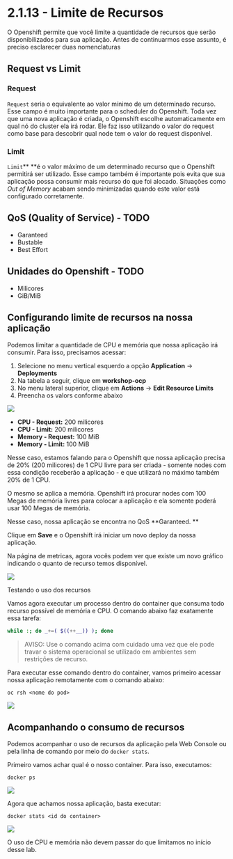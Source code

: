 # 2.1.13 - Limite de Recursos

O Openshift permite que você limite a quantidade de recursos que serão disponibilizados para sua aplicação. Antes de continuarmos esse assunto, é preciso esclarecer duas nomenclaturas

## Request vs Limit

### **Request**

`Request` seria o equivalente ao valor mínimo de um determinado recurso. Esse campo é muito importante para o scheduler do Openshift. Toda vez que uma nova aplicação é criada, o Openshift escolhe automaticamente em qual nó do cluster ela irá rodar. Ele faz isso utilizando o valor do request como base para descobrir qual node tem o valor do request disponível.

### **Limit**

`Limit`** **é o valor máximo de um determinado recurso que o Openshift permitirá ser utilizado. Esse campo também é importante pois evita que sua aplicação possa consumir mais recurso do que foi alocado. Situações como _Out of Memory_ acabam sendo minimizadas quando este valor está configurado corretamente.

## QoS \(Quality of Service\) - TODO

* Garanteed
* Bustable
* Best Effort

## Unidades do Openshift - TODO

* Milicores
* GiB/MiB

## Configurando limite de recursos na nossa aplicação

Podemos limitar a quantidade de CPU e memória que nossa aplicação irá consumir. Para isso, precisamos acessar:

1. Selecione no menu vertical esquerdo a opção **Application** -&gt; **Deployments**
2. Na tabela a seguir, clique em **workshop-ocp**
3. No menu lateral superior, clique em **Actions** -&gt; **Edit Resource Limits**
4. Preencha os valors conforme abaixo

![](../../extras/selection_030.png)

* **CPU - Request:** 200 milicores
* **CPU - Limit:** 200 milicores
* **Memory - Request:** 100 MiB
* **Memory - Limit:** 100 MiB

Nesse caso, estamos falando para o Openshift que nossa aplicação precisa de 20% \(200 milicores\) de 1 CPU livre para ser criada - somente nodes com essa condição receberão a aplicação - e que utilizará no máximo também 20% de 1 CPU.

O mesmo se aplica a memória. Openshift irá procurar nodes com 100 Megas de memória livres para colocar a aplicação e ela somente poderá usar 100 Megas de memória.

Nesse caso, nossa aplicação se encontra no QoS **Garanteed. **

Clique em **Save** e o Openshift irá iniciar um novo deploy da nossa aplicação.

Na página de metricas, agora vocês podem ver que existe um novo gráfico indicando o quanto de recurso temos disponível.

![](../../extras/selection_031.png)

Testando o uso dos recursos

Vamos agora executar um processo dentro do container que consuma todo recurso possível de memória e CPU. O comando abaixo faz exatamente essa tarefa:

```bash
while :; do _+=( $((++__)) ); done
```

> AVISO: Use o comando acima com cuidado uma vez que ele pode travar o sistema operacional se utilizado em ambientes sem restrições de recurso.

Para executar esse comando dentro do container, vamos primeiro acessar nossa aplicação remotamente com o comando abaixo:

```text
oc rsh <nome do pod>
```

![](../../extras/quota.gif)

## Acompanhando o consumo de recursos

Podemos acompanhar o uso de recursos da aplicação pela Web Console ou pela linha de comando por meio do `docker stats`.

Primeiro vamos achar qual é o nosso container. Para isso, executamos:

```text
docker ps
```

![](../../extras/selection_294.png)

Agora que achamos nossa aplicação, basta executar:

```text
docker stats <id do container>
```

![](../../extras/selection_295.png)

O uso de CPU e memória não devem passar do que limitamos no início desse lab.

